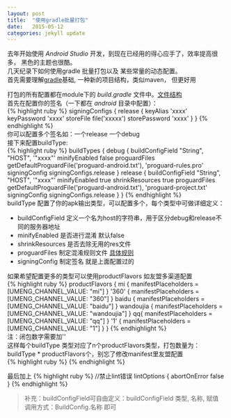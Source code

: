 ```yaml
---
layout: post
title:  "使用gradle批量打包"
date:   2015-05-12
categories: jekyll update
---
```


去年开始使用 _Android Studio_ 开发，到现在已经用的得心应手了，效率提高很多， 黑色的主题也很酷。  
几天纪录下如何使用gradle 批量打包以及 某些常量的动态配置。  
首先需要理解[gradle][0]基础, 一种新的项目结构，类似maven， 但更好用  

打包的所有配置都在module下的 _build.gradle_ 文件中。[文件结构][1]  
首先在配置你的签名（一下都在 _android_ 目录中配置）：  
{% highlight ruby %}
signingConfigs {
    release {
        keyAlias 'xxxx'
        keyPassword 'xxxx'
        storeFile file('xxxxx')
        storePassword 'xxxx'
    }
}
{% endhighlight %}  
你可以配置多个签名如：一个release 一个debug  
接下来配置buildType:  
{% highlight ruby %}
 	buildTypes {
        debug {
            buildConfigField "String", "HOST", '"xxxx"'
            minifyEnabled false
            proguardFiles getDefaultProguardFile('proguard-android.txt'), 'proguard-rules.pro'
            signingConfig signingConfigs.release
        }
        release {
            buildConfigField "String", "HOST", '"xxxx"'
            minifyEnabled true
            shrinkResources true
            proguardFiles getDefaultProguardFile('proguard-android.txt'), 'proguard-project.txt'
            signingConfig signingConfigs.release
        }
    }
{% endhighlight %}  
buildType 配置了你的apk输出类型，可以配置多个，每个类型中可做详细定义：  

- buildConfigField 定义一个名为host的字符串，用于区分debug和release不同的服务器地址
- minifyEnabled 是否进行混淆 默认false
- shrinkResources 是否去除无用的res文件 
- proguardFiles 制定混淆规则文件 [具体规则][2]
- signingConfig 制定签名 就是上面配置过的  

如果希望配置更多的类型可以使用productFlavors 如友盟多渠道配置  
{% highlight ruby %}
	productFlavors {
        mi {
            manifestPlaceholders = [UMENG_CHANNEL_VALUE: "mi"]
        }
        '360' {
            manifestPlaceholders = [UMENG_CHANNEL_VALUE: "360"]
        }
        baidu {
            manifestPlaceholders = [UMENG_CHANNEL_VALUE: "baidu"]
        }
        wandoujia {
            manifestPlaceholders = [UMENG_CHANNEL_VALUE: "wandoujia"]
        }
        qq{
            manifestPlaceholders = [UMENG_CHANNEL_VALUE: "qq"]
        }
        '1' {
            manifestPlaceholders = [UMENG_CHANNEL_VALUE: "1"]
        }
    }
{% endhighlight %}  
注：闭包数字需要加''  
这样每个buildType 类型对应了n个productFlavors类型，打包数量为：buildType * productFlavors个，别忘了修改manifest里友盟配置  
{% highlight ruby %}
  <meta-data
            android:name="UMENG_CHANNEL"
            android:value="${UMENG_CHANNEL_VALUE}"></meta-data>
{% endhighlight %}  

最后加上
{% highlight ruby %}
	//禁止lint错误
	lintOptions {
        abortOnError false
    }
{% endhighlight %}  

> 补充：buildConfigField可自由定义：buildConfigField 类型, 名称, 赋值  
> 调用方式：BuildConfig.名称 即可

[0]: http://gradle.org/
[1]: http://ask.android-studio.org/?/article/40
[2]: http://blog.csdn.net/fengyuzhengfan/article/details/43876197